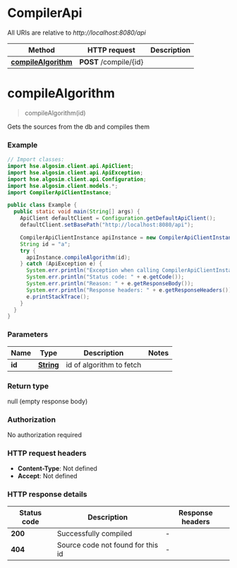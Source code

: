 # CompilerApi

All URIs are relative to *http://localhost:8080/api*

Method | HTTP request | Description
------------- | ------------- | -------------
[**compileAlgorithm**](CompilerApi.md#compilealgorithm) | **POST** /compile/{id} | 


<a name="compileAlgorithm"></a>
# **compileAlgorithm**
> compileAlgorithm(id)



Gets the sources from the db and compiles them

### Example
```java
// Import classes:
import hse.algosim.client.api.ApiClient;
import hse.algosim.client.api.ApiException;
import hse.algosim.client.api.Configuration;
import hse.algosim.client.models.*;
import CompilerApiClientInstance;

public class Example {
  public static void main(String[] args) {
    ApiClient defaultClient = Configuration.getDefaultApiClient();
    defaultClient.setBasePath("http://localhost:8080/api");

    CompilerApiClientInstance apiInstance = new CompilerApiClientInstance(defaultClient);
    String id = "a";
    try {
      apiInstance.compileAlgorithm(id);
    } catch (ApiException e) {
      System.err.println("Exception when calling CompilerApiClientInstance#compileAlgorithm");
      System.err.println("Status code: " + e.getCode());
      System.err.println("Reason: " + e.getResponseBody());
      System.err.println("Response headers: " + e.getResponseHeaders());
      e.printStackTrace();
    }
  }
}
```

### Parameters

Name | Type | Description  | Notes
------------- | ------------- | ------------- | -------------
 **id** | [**String**](.md)| id of algorithm to fetch |

### Return type

null (empty response body)

### Authorization

No authorization required

### HTTP request headers

 - **Content-Type**: Not defined
 - **Accept**: Not defined

### HTTP response details
| Status code | Description | Response headers |
|-------------|-------------|------------------|
**200** | Successfully compiled |  -  |
**404** | Source code not found for this id |  -  |

